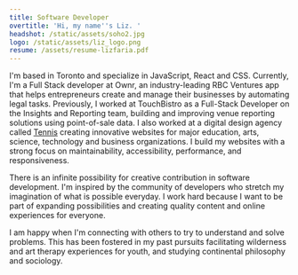 ```yaml
---
title: Software Developer
overtitle: 'Hi, my name''s Liz. '
headshot: /static/assets/soho2.jpg
logo: /static/assets/liz_logo.png
resume: /assets/resume-lizfaria.pdf
---
```

I'm based in Toronto and specialize in JavaScript, React and CSS. Currently, I'm a Full Stack developer at Ownr, an industry-leading RBC Ventures app that helps entrepreneurs create and manage their businesses by automating legal tasks. Previously, I worked at TouchBistro as a Full-Stack Developer on the Insights and Reporting team, building and improving venue reporting solutions using point-of-sale data. I also worked at a digital design agency called <a href="https://designtennis.com/about/" target="_blank">Tennis</a> creating innovative websites for major education, arts, science, technology and business organizations. I build my websites with a strong focus on maintainability, accessibility, performance, and responsiveness.

There is an infinite possibility for creative contribution in software development. I'm inspired by the community of developers who stretch my imagination of what is possible everyday. I work hard because I want to be part of expanding possibilities and creating quality content and online experiences for everyone.

I am happy when I'm connecting with others to try to understand and solve problems. This has been fostered in my past pursuits facilitating wilderness and art therapy experiences for youth, and studying continental philosophy and sociology.
